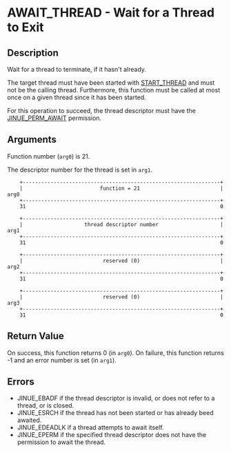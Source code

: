 # AWAIT_THREAD - Wait for a Thread to Exit

## Description

Wait for a thread to terminate, if it hasn't already.

The target thread must have been started with [START_THREAD](start-thread.md)
and must not be the calling thread. Furthermore, this function must be called
at most once on a given thread since it has been started.

For this operation to succeed, the thread descriptor must have the
[JINUE_PERM_AWAIT](../../include/jinue/shared/asm/permissions.h) permission.

## Arguments

Function number (`arg0`) is 21.

The descriptor number for the thread is set in `arg1`.

```
    +----------------------------------------------------------------+
    |                         function = 21                          |  arg0
    +----------------------------------------------------------------+
    31                                                               0
    
    +----------------------------------------------------------------+
    |                    thread descriptor number                    |  arg1
    +----------------------------------------------------------------+
    31                                                               0

    +----------------------------------------------------------------+
    |                          reserved (0)                          |  arg2
    +----------------------------------------------------------------+
    31                                                               0

    +----------------------------------------------------------------+
    |                          reserved (0)                          |  arg3
    +----------------------------------------------------------------+
    31                                                               0
```

## Return Value

On success, this function returns 0 (in `arg0`). On failure, this function
returns -1 and an error number is set (in `arg1`).

## Errors

* JINUE_EBADF if the thread descriptor is invalid, or does not refer to a
thread, or is closed.
* JINUE_ESRCH if the thread has not been started or has already beed awaited.
* JINUE_EDEADLK if a thread attempts to await itself.
* JINUE_EPERM if the specified thread descriptor does not have the permission
to await the thread.
